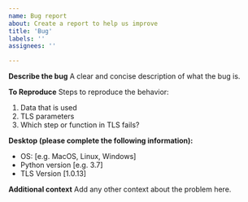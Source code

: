 ```yaml
---
name: Bug report
about: Create a report to help us improve
title: 'Bug'
labels: ''
assignees: ''

---
```


**Describe the bug**
A clear and concise description of what the bug is.

**To Reproduce**
Steps to reproduce the behavior:
1. Data that is used
2. TLS parameters
3. Which step or function in TLS fails?

**Desktop (please complete the following information):**
 - OS: [e.g. MacOS, Linux, Windows]
 - Python version [e.g. 3.7]
 - TLS Version [1.0.13]

**Additional context**
Add any other context about the problem here.
